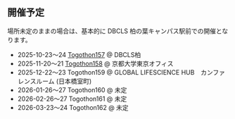 ## 開催予定

場所未定のままの場合は、基本的に DBCLS 柏の葉キャンパス駅前での開催となります。

* 2025-10-23〜24 [Togothon157](https://github.com/dbcls/Togothon/wiki/Togothon157) @ DBCLS柏
* 2025-11-20〜21 [Togothon158](https://github.com/dbcls/Togothon/wiki/Togothon158) @ 京都大学東京オフィス
* 2025-12-22〜23 Togothon159 @ GLOBAL LIFESCIENCE HUB　カンファレンスルーム (日本橋室町)
* 2026-01-26〜27 Togothon160 @ 未定
* 2026-02-26〜27 Togothon161 @ 未定
* 2026-03-23〜24 Togothon162 @ 未定

